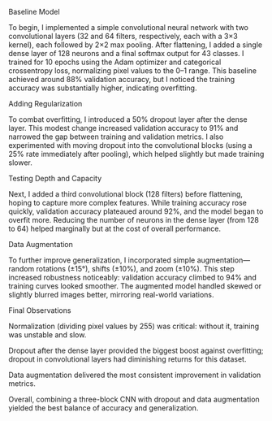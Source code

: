 Baseline Model

To begin, I implemented a simple convolutional neural network with two convolutional layers (32 and 64 filters, respectively, each with a 3×3 kernel), each followed by 2×2 max pooling. After flattening, I added a single dense layer of 128 neurons and a final softmax output for 43 classes. I trained for 10 epochs using the Adam optimizer and categorical crossentropy loss, normalizing pixel values to the 0–1 range. This baseline achieved around 88% validation accuracy, but I noticed the training accuracy was substantially higher, indicating overfitting.

Adding Regularization

To combat overfitting, I introduced a 50% dropout layer after the dense layer. This modest change increased validation accuracy to 91% and narrowed the gap between training and validation metrics. I also experimented with moving dropout into the convolutional blocks (using a 25% rate immediately after pooling), which helped slightly but made training slower.

Testing Depth and Capacity

Next, I added a third convolutional block (128 filters) before flattening, hoping to capture more complex features. While training accuracy rose quickly, validation accuracy plateaued around 92%, and the model began to overfit more. Reducing the number of neurons in the dense layer (from 128 to 64) helped marginally but at the cost of overall performance.

Data Augmentation

To further improve generalization, I incorporated simple augmentation—random rotations (±15°), shifts (±10%), and zoom (±10%). This step increased robustness noticeably: validation accuracy climbed to 94% and training curves looked smoother. The augmented model handled skewed or slightly blurred images better, mirroring real-world variations.

Final Observations

Normalization (dividing pixel values by 255) was critical: without it, training was unstable and slow.

Dropout after the dense layer provided the biggest boost against overfitting; dropout in convolutional layers had diminishing returns for this dataset.

Data augmentation delivered the most consistent improvement in validation metrics.

Overall, combining a three-block CNN with dropout and data augmentation yielded the best balance of accuracy and generalization.